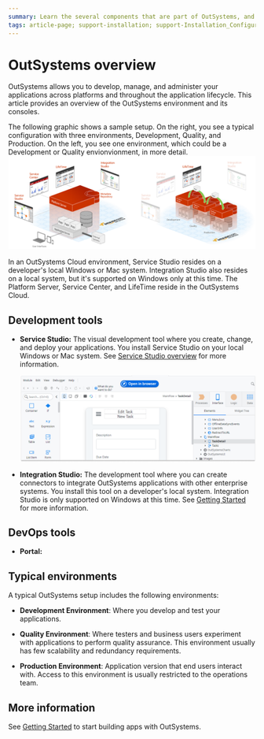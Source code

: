 ```yaml
---
summary: Learn the several components that are part of OutSystems, and how to set up OutSystems on the cloud or on-premises.
tags: article-page; support-installation; support-Installation_Configuration-overview; support-Integrations_Extensions
---
```


# OutSystems overview

OutSystems allows you to develop, manage, and administer your applications across platforms and throughout the application lifecycle. This article provides an overview of the OutSystems environment and its consoles. 

The following graphic shows a sample setup. On the right, you see a typical configuration with three environments, Development, Quality, and Production. On the left, you see one environment, which could be a Development or Quality envionvionment, in more detail. 
![](images/intro-1.png)

In an OutSystems Cloud environment, Service Studio resides on a developer's local Windows or Mac system. Integration Studio also resides on a local system, but it's supported on Windows only at this time. The Platform Server, Service Center, and LifeTime reside in the OutSystems Cloud.  

## Development tools

* **Service Studio:** The visual development tool where you create, change, and deploy your applications. You install Service Studio on your local Windows or Mac system. See [Service Studio overview](service-studio.md) for more information.

    ![](images/SS-general-view.png)

* **Integration Studio:** The development tool where you can create connectors to integrate OutSystems applications with other enterprise systems. You install this tool on a developer's local system. Integration Studio is only supported on Windows at this time. See [Getting Started](intro.md) for more information.


## DevOps tools

* **Portal:**

## Typical environments

A typical OutSystems setup includes the following environments:

* **Development Environment**: Where you develop and test your applications.

* **Quality Environment**: Where testers and business users experiment with applications to perform quality assurance. This environment usually has few scalability and redundancy requirements.

* **Production Environment**: Application version that end users interact with. Access to this environment is usually restricted to the operations team.

## More information

See [Getting Started](intro.md) to start building apps with OutSystems.
